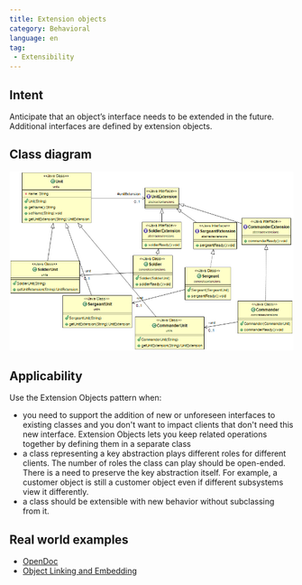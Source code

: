 ```yaml
---
title: Extension objects
category: Behavioral
language: en
tag:
 - Extensibility
---
```


## Intent
Anticipate that an object’s interface needs to be extended in the future. Additional
interfaces are defined by extension objects.

## Class diagram
![Extension_objects](./etc/extension_obj.png "Extension objects")

## Applicability
Use the Extension Objects pattern when:

* you need to support the addition of new or unforeseen interfaces to existing classes and you don't want to impact clients that don't need this new interface. Extension Objects lets you keep related operations together by defining them in a separate class
* a class representing a key abstraction plays different roles for different clients. The number of roles the class can play should be open-ended. There is a need to preserve the key abstraction itself. For example, a customer object is still a customer object even if different subsystems view it differently.
* a class should be extensible with new behavior without subclassing from it.

## Real world examples

* [OpenDoc](https://en.wikipedia.org/wiki/OpenDoc)
* [Object Linking and Embedding](https://en.wikipedia.org/wiki/Object_Linking_and_Embedding)
